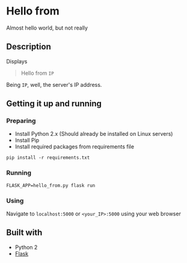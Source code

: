 # Hello from
Almost hello world, but not really

## Description
Displays

> Hello from `IP`

Being `IP`, well, the server's IP address.

## Getting it up and running
### Preparing
- Install Python 2.x (Should already be installed on Linux servers)
- Install Pip
- Install required packages from requirements file
```
pip install -r requirements.txt
```
### Running
```
FLASK_APP=hello_from.py flask run
```
### Using
Navigate to `localhost:5000` or `<your_IP>:5000` using your web browser

## Built with
- Python 2
- [Flask](http://flask.pocoo.org/)

